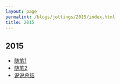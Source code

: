```yaml
---
layout: page
permalink: /blogs/jottings/2015/index.html
title: 2015
---
```


## 2015

- [随笔1](https://Peiyuan-Wang.github.io/blogs/jottings/2015/随笔1)
- [随笔2](https://Peiyuan-Wang.github.io/blogs/jottings/2015/随笔2)
- [说说总结](https://Peiyuan-Wang.github.io/blogs/jottings/2015/说说总结)
